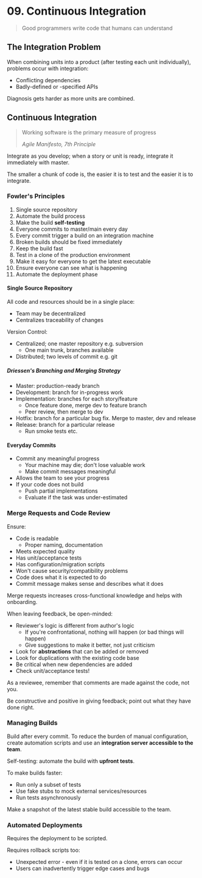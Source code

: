 # 09. Continuous Integration

> Good programmers write code that humans can understand

## The Integration Problem

When combining units into a product (after testing each unit individually), problems occur with integration:

- Conflicting dependencies
- Badly-defined or -specified APIs

Diagnosis gets harder as more units are combined.

## Continuous Integration

> Working software is the primary measure of progress
>
> *Agile Manifesto, 7th Principle*

Integrate as you develop; when a story or unit is ready, integrate it immediately with master.

The smaller a chunk of code is, the easier it is to test and the easier it is to integrate.

### Fowler's Principles

1. Single source repository
2. Automate the build process
3. Make the build **self-testing**
4. Everyone commits to master/main every day
5. Every commit trigger a build on an integration machine
6. Broken builds should be fixed immediately
7. Keep the build fast
8. Test in a clone of the production environment
9. Make it easy for everyone to get the latest executable
10. Ensure everyone can see what is happening
11. Automate the deployment phase

#### Single Source Repository

All code and resources should be in a single place:

- Team may be decentralized
- Centralizes traceability of changes

Version Control:

- Centralized; one master repository e.g. subversion
  - One main trunk, branches available
- Distributed; two levels of commit e.g. git

##### Driessen's Branching and Merging Strategy

- Master: production-ready branch
- Development: branch for in-progress work
- Implementation: branches for each story/feature
  - Once feature done, merge dev to feature branch
  - Peer review, then merge to dev
- Hotfix: branch for a particular bug fix. Merge to master, dev and release
- Release: branch for a particular release
  - Run smoke tests etc.

#### Everyday Commits

- Commit any meaningful progress
  - Your machine may die; don't lose valuable work
  - Make commit messages meaningful
- Allows the team to see your progress
- If your code does not build
  - Push partial implementations
  - Evaluate if the task was under-estimated

### Merge Requests and Code Review

Ensure:

- Code is readable
  - Proper naming, documentation
- Meets expected quality
- Has unit/acceptance tests
- Has configuration/migration scripts
- Won't cause security/compatibility problems
- Code does what it is expected to do
- Commit message makes sense and describes what it does

Merge requests increases cross-functional knowledge and helps with onboarding.

When leaving feedback, be open-minded:

- Reviewer's logic is different from author's logic
  - If you're confrontational, nothing will happen (or bad things will happen)
  - Give suggestions to make it better, not just criticism
- Look for **abstractions** that can be added or removed
- Look for duplications with the existing code base
- Be critical when new dependencies are added
- Check unit/acceptance tests!

As a reviewee, remember that comments are made against the code, not you.

Be constructive and positive in giving feedback; point out what they have done right.

### Managing Builds

Build after every commit. To reduce the burden of manual configuration, create automation scripts and use an **integration server accessible to the team**.

Self-testing: automate the build with **upfront tests**.

To make builds faster:

- Run only a subset of tests
- Use fake stubs to mock external services/resources
- Run tests asynchronously

Make a snapshot of the latest stable build accessible to the team.

### Automated Deployments

Requires the deployment to be scripted.

Requires rollback scripts too:

- Unexpected error - even if it is tested on a clone, errors can occur
- Users can inadvertently trigger edge cases and bugs

